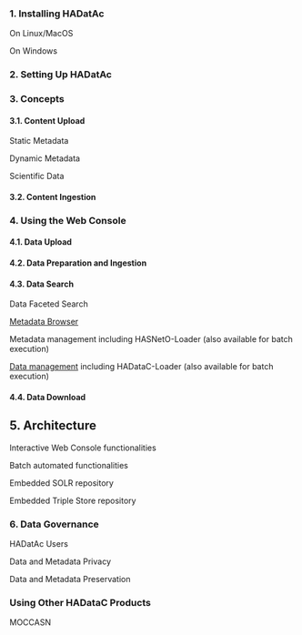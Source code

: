 ### 1. Installing HADatAc

On Linux/MacOS

On Windows

### 2. Setting Up HADatAc


### 3. Concepts

#### 3.1. Content Upload

Static Metadata

Dynamic Metadata

Scientific Data

#### 3.2. Content Ingestion

### 4. Using the Web Console

#### 4.1. Data Upload

#### 4.2. Data Preparation and Ingestion

#### 4.3. Data Search

Data Faceted Search

[Metadata Browser](https://github.com/paulopinheiro1234/hadatac/wiki/HADataC-User-Guide:--Metadata-Browser)
 
Metadata management including HASNetO-Loader (also available for batch execution)

[Data management](https://github.com/paulopinheiro1234/hadatac/wiki/HADataC-User-Guide:--Data-Management) including HADataC-Loader (also available for batch execution)

#### 4.4. Data Download

## 5. Architecture

Interactive Web Console functionalities

Batch automated functionalities

Embedded SOLR repository

Embedded Triple Store repository

### 6. Data Governance

HADatAc Users

Data and Metadata Privacy

Data and Metadata Preservation


### Using Other HADataC Products

MOCCASN
